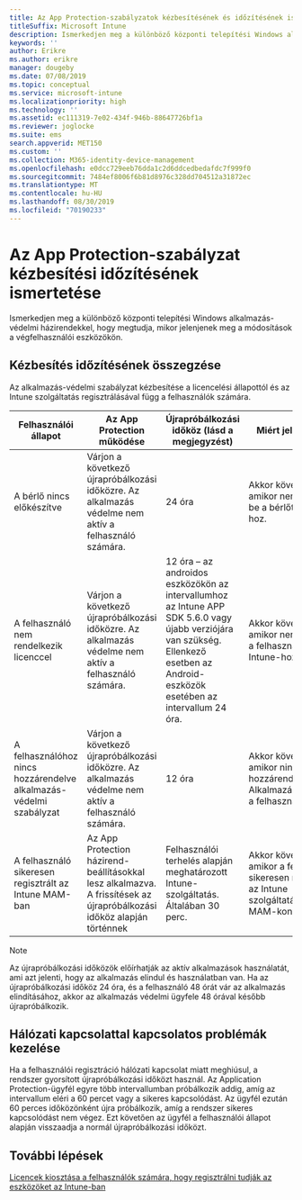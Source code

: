 ```yaml
---
title: Az App Protection-szabályzatok kézbesítésének és időzítésének ismertetése
titleSuffix: Microsoft Intune
description: Ismerkedjen meg a különböző központi telepítési Windows alkalmazás-védelmi házirendekkel, hogy megtudja, mikor kell megjelenniük a végfelhasználói eszközökön.
keywords: ''
author: Erikre
ms.author: erikre
manager: dougeby
ms.date: 07/08/2019
ms.topic: conceptual
ms.service: microsoft-intune
ms.localizationpriority: high
ms.technology: ''
ms.assetid: ec111319-7e02-434f-946b-88647726bf1a
ms.reviewer: joglocke
ms.suite: ems
search.appverid: MET150
ms.custom: ''
ms.collection: M365-identity-device-management
ms.openlocfilehash: e0dcc729eeb76dda1c2d6ddcedbedafdc7f999f0
ms.sourcegitcommit: 7484ef8006f6b81d8976c328dd704512a31872ec
ms.translationtype: MT
ms.contentlocale: hu-HU
ms.lasthandoff: 08/30/2019
ms.locfileid: "70190233"
---
```

# <a name="understand-app-protection-policy-delivery-timing"></a>Az App Protection-szabályzat kézbesítési időzítésének ismertetése

Ismerkedjen meg a különböző központi telepítési Windows alkalmazás-védelmi házirendekkel, hogy megtudja, mikor jelenjenek meg a módosítások a végfelhasználói eszközökön.

## <a name="delivery-timing-summary"></a>Kézbesítés időzítésének összegzése

Az alkalmazás-védelmi szabályzat kézbesítése a licencelési állapottól és az Intune szolgáltatás regisztrálásával függ a felhasználók számára.  

|    Felhasználói állapot    |    Az App Protection működése     |    Újrapróbálkozási időköz (lásd a megjegyzést)    |    Miért jelentkezik?    |
|-----------------------------------------------------|-------------------------------------------------------------------------------------------------|--------------------------------------------------------------------------------------|-----------------------------------------------------------------------------------------------------------|
|    A bérlő nincs előkészítve    |    Várjon a következő újrapróbálkozási időközre.  Az alkalmazás védelme nem aktív a felhasználó számára.    |    24 óra    |    Akkor következik be, amikor nem állította be a bérlőt az Intune-hoz.    |
|    A felhasználó nem rendelkezik licenccel     |    Várjon a következő újrapróbálkozási időközre.  Az alkalmazás védelme nem aktív a felhasználó számára.     |    12 óra – az androidos eszközökön az intervallumhoz az Intune APP SDK 5.6.0 vagy újabb verziójára van szükség. Ellenkező esetben az Android-eszközök esetében az intervallum 24 óra.   |    Akkor következik be, amikor nem licencelte a felhasználót az Intune-hoz.    |
|    A felhasználóhoz nincs hozzárendelve alkalmazás-védelmi szabályzat    |    Várjon a következő újrapróbálkozási időközre.  Az alkalmazás védelme nem aktív a felhasználó számára.    |    12 óra        |    Akkor következik be, amikor nincs hozzárendelve az Alkalmazásbeállítások a felhasználóhoz.    |
|    A felhasználó sikeresen regisztrált az Intune MAM-ban    |    Az App Protection házirend-beállításokkal lesz alkalmazva.    A frissítések az újrapróbálkozási időköz alapján történnek    |    Felhasználói terhelés alapján meghatározott Intune-szolgáltatás.    Általában 30 perc.     |    Akkor következik be, amikor a felhasználó sikeresen regisztrálta az Intune szolgáltatásban a MAM-konfigurációt.    |

> [!NOTE]
> Az újrapróbálkozási időközök előírhatják az aktív alkalmazások használatát, ami azt jelenti, hogy az alkalmazás elindul és használatban van.  Ha az újrapróbálkozási időköz 24 óra, és a felhasználó 48 órát vár az alkalmazás elindításához, akkor az alkalmazás védelmi ügyfele 48 órával később újrapróbálkozik.

## <a name="handling-network-connectivity-issues"></a>Hálózati kapcsolattal kapcsolatos problémák kezelése

Ha a felhasználói regisztráció hálózati kapcsolat miatt meghiúsul, a rendszer gyorsított újrapróbálkozási időközt használ.  Az Application Protection-ügyfél egyre több intervallumban próbálkozik addig, amíg az intervallum eléri a 60 percet vagy a sikeres kapcsolódást.  Az ügyfél ezután 60 perces időközönként újra próbálkozik, amíg a rendszer sikeres kapcsolódást nem végez. Ezt követően az ügyfél a felhasználói állapot alapján visszaadja a normál újrapróbálkozási időközt.

## <a name="next-steps"></a>További lépések

[Licencek kiosztása a felhasználók számára, hogy regisztrálni tudják az eszközöket az Intune-ban](licenses-assign.md)

